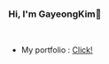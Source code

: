 ### Hi, I'm GayeongKim👋

<br>

- My portfolio : [Click!]([(https://scarlet-warrior-a56.notion.site/ce6ac3ca371744899c2927a3c71fffbe?pvs=4)](https://scarlet-warrior-a56.notion.site/ce6ac3ca371744899c2927a3c71fffbe?pvs=4))


  
<!--
**rkdud567/rkdud567** is a ✨ _special_ ✨ repository because its `README.md` (this file) appears on your GitHub profile.

Here are some ideas to get you started:

- 🔭 I’m currently working on ...
- 🌱 I’m currently learning ...
- 👯 I’m looking to collaborate on ...
- 🤔 I’m looking for help with ...
- 💬 Ask me about ...
- 📫 How to reach me: ...
- 😄 Pronouns: ...
- ⚡ Fun fact: ...
-->
